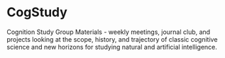 # CogStudy
Cognition Study Group Materials - weekly meetings, journal club, and projects looking at the scope, history, and trajectory of classic cognitive science and new horizons for studying natural and artificial intelligence. 
